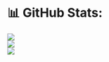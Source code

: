 # 📊 GitHub Stats:
![](https://github-readme-stats.vercel.app/api?username=newwohh&theme=dark&hide_border=false&include_all_commits=false&count_private=false)<br/>
![](https://github-readme-streak-stats.herokuapp.com/?user=newwohh&theme=dark&hide_border=false)<br/>
![](https://github-readme-stats.vercel.app/api/top-langs/?username=newwohh&theme=dark&hide_border=false&include_all_commits=false&count_private=false&layout=compact)

<!-- Proudly created with GPRM ( https://gprm.itsvg.in ) -->
